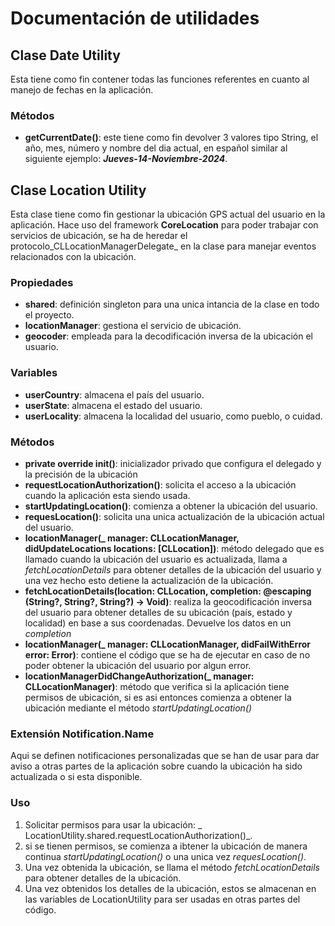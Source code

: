 # Documentación de utilidades
## Clase Date Utility
Esta tiene como fin contener todas las funciones referentes en cuanto al manejo de fechas en la aplicación.

### Métodos
* **getCurrentDate()**: este tiene como fin devolver 3 valores tipo String, el año, mes, número y nombre del dia actual, en español similar al siguiente ejemplo: _**Jueves-14-Noviembre-2024**_.

## Clase Location Utility
Esta clase tiene como fin gestionar la ubicación GPS actual del usuario en la aplicación. Hace uso del framework **CoreLocation** para poder trabajar con servicios de ubicación, se ha de heredar el protocolo_CLLocationManagerDelegate_ en la clase para manejar eventos relacionados con la ubicación.

### Propiedades
* **shared**: definición singleton para una unica intancia de la clase en todo el proyecto.
* **locationManager**: gestiona el servicio de ubicación.
* **geocoder**: empleada para la decodificación inversa de la ubicación el usuario.

### Variables
* **userCountry**: almacena el país del usuario.
* **userState**: almacena el estado del usuario.
* **userLocality**: almacena la localidad del usuario, como pueblo, o cuidad.

### Métodos
* **private override init()**: inicializador privado que configura el delegado y la precisión de la ubicación
* **requestLocationAuthorization()**: solicita el acceso a la ubicación cuando la aplicación esta siendo usada.
* **startUpdatingLocation()**: comienza a obtener la ubicación del usuario.
* **requesLocation()**: solicita una unica actualización de la ubicación actual del usuario.
* **locationManager(_ manager: CLLocationManager, didUpdateLocations locations: [CLLocation])**: método delegado que es llamado cuando la ubicación del usuario es actualizada, llama a _fetchLocationDetails_ para obtener detalles de la ubicación del usuario y una vez hecho esto detiene la actualización de la ubicación.
* **fetchLocationDetails(location: CLLocation, completion: @escaping (String?, String?, String?) -> Void)**: realiza la geocodificación inversa del usuario para obtener detalles de su ubicación (país, estado y localidad) en base a sus coordenadas. Devuelve los datos en un _completion_
* **locationManager(_ manager: CLLocationManager, didFailWithError error: Error)**: contiene el código que se ha de ejecutar en caso de no poder obtener la ubicación del usuario por algun error.
* **locationManagerDidChangeAuthorization(_ manager: CLLocationManager)**: método que verifica si la aplicación tiene permisos de ubicación, si es asi entonces comienza a obtener la ubicación mediante el método _startUpdatingLocation()_

### Extensión Notification.Name
Aqui se definen notificaciones personalizadas que se han de usar para dar aviso a otras partes de la aplicación sobre cuando la ubicación ha sido actualizada o si esta disponible.

### Uso
1. Solicitar permisos para usar la ubicación: _ LocationUtility.shared.requestLocationAuthorization()_.
2. si se tienen permisos, se comienza a ibtener la ubicación de manera continua _startUpdatingLocation()_ o una unica vez _requesLocation()_.
3. Una vez obtenida la ubicación, se llama el método _fetchLocationDetails_ para obtener detalles de la ubicación.
4. Una vez obtenidos los detalles de la ubicación, estos se almacenan en las variables de LocationUtility para ser usadas en otras partes del código.
